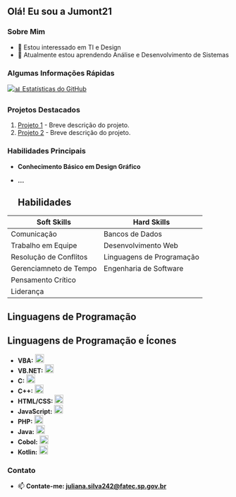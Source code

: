 ## Olá! Eu sou a Jumont21

 ### Sobre Mim

- 👀 Estou interessado em TI  e Design
- 🌱 Atualmente estou aprendendo Análise e Desenvolvimento de Sistemas



### Algumas Informações Rápidas

<span style="color:pink;">[![📊 Estatísticas do GitHub](https://github-readme-stats.vercel.app/api?username=jumont21&theme=dark&show_icons=true&count_private=true&include_all_commits=true)](https://github.com/anuraghazra/github-readme-stats)</span>





### Projetos Destacados

1. [Projeto 1](link_do_projeto_1) - Breve descrição do projeto.
2. [Projeto 2](link_do_projeto_2) - Breve descrição do projeto.

### Habilidades Principais

- **Conhecimento Básico em Design Gráfico**
- **...**

  ## Habilidades

| Soft Skills          | Hard Skills                                                                                |
|---------------------|---------------------------------------------------------------------------------------------|
| Comunicação        |     Bancos de Dados       |
| Trabalho em Equipe |       Desenvolvimento Web    |
| Resolução de Conflitos |  Linguagens de Programação   |
| Gerenciamneto de Tempo  |      Engenharia de Software     |
| Pensamento Crítico  |
| Liderança  |



## Linguagens de Programação 

## Linguagens de Programação e Ícones

- **VBA:** <img height="20" src="https://img.icons8.com/ios/452/visual-basic.png" alt="VBA Icon">
- **VB.NET:** <img height="20" src="https://img.icons8.com/ios/452/visual-basic.png" alt="VB.NET Icon">
- **C:** <img height="20" src="https://img.icons8.com/color/452/c-programming.png" alt="C Icon">
- **C++:** <img height="20" src="https://img.icons8.com/color/452/c-plus-plus-logo.png" alt="C++ Icon">
- **HTML/CSS:** <img height="20" src="https://img.icons8.com/color/452/html-5.png" alt="HTML/CSS Icon">
- **JavaScript:** <img height="20" src="https://img.icons8.com/color/452/javascript.png" alt="JavaScript Icon">
- **PHP:** <img height="20" src="https://img.icons8.com/ios/452/php-logo.png" alt="PHP Icon">
- **Java:** <img height="20" src="https://img.icons8.com/color/452/java-coffee-cup-logo.png" alt="Java Icon">
- **Cobol:** <img height="20" src="https://img.icons8.com/ios/452/cobol.png" alt="Cobol Icon">
- **Kotlin:** <img height="20" src="https://img.icons8.com/color/452/kotlin.png" alt="Kotlin Icon">


         

### Contato

- 📫 **Contate-me: juliana.silva242@fatec.sp.gov.br**
